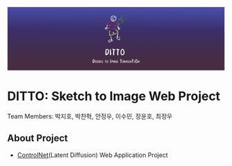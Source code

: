 <img src="https://github.com/devch1013/YAICON-Ditto/blob/main/imgs/DITTO.png" width = "900" >


# DITTO: Sketch to Image Web Project

Team Members: 박지호, 박찬혁, 안정우, 이수민, 장윤호, 최정우

## About Project

- [ControlNet](https://github.com/lllyasviel/ControlNet)(Latent Diffusion) Web Application Project
